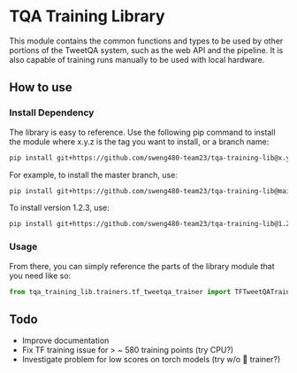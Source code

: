 # TQA Training Library

This module contains the common functions and types to be used by other portions of the TweetQA system, such as the web API and the pipeline. It is also capable of training runs manually to be used with local hardware.

## How to use

### Install Dependency

The library is easy to reference. Use the following pip command to install the module where x.y.z is the tag you want to install, or a branch name:

```bash
pip install git+https://github.com/sweng480-team23/tqa-training-lib@x.y.z
```

For example, to install the master branch, use:

```bash
pip install git+https://github.com/sweng480-team23/tqa-training-lib@main
```

To install version 1.2.3, use:

```bash
pip install git+https://github.com/sweng480-team23/tqa-training-lib@1.2.3
```

### Usage

From there, you can simply reference the parts of the library module that you need like so:

```py
from tqa_training_lib.trainers.tf_tweetqa_trainer import TFTweetQATrainer
```

## Todo

- Improve documentation
- Fix TF training issue for > ~ 580 training points (try CPU?)
- Investigate problem for low scores on torch models (try w/o 🤗 trainer?)
